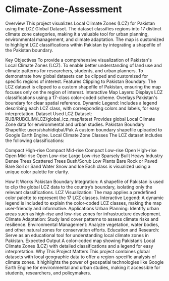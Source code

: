 # Climate-Zone-Assessment
Overview
This project visualizes Local Climate Zones (LCZ) for Pakistan using the LCZ Global Dataset. The dataset classifies regions into 17 distinct climate zone categories, making it a valuable tool for urban planning, environmental management, and climate adaptation. The map is customized to highlight LCZ classifications within Pakistan by integrating a shapefile of the Pakistan boundary.

Key Objectives
To provide a comprehensive visualization of Pakistan's Local Climate Zones (LCZ).
To enable better understanding of land use and climate patterns for researchers, students, and urban planners.
To demonstrate how global datasets can be clipped and customized for specific regions of interest.
Features
Clipping to Pakistan Boundary:
The LCZ dataset is clipped to a custom shapefile of Pakistan, ensuring the map focuses only on the region of interest.
Interactive Map Layers:
Displays LCZ classifications using a 17-class color-coded scheme.
Overlays Pakistan's boundary for clear spatial reference.
Dynamic Legend:
Includes a legend describing each LCZ class, with corresponding colors and labels, for easy interpretation.
Dataset Used
LCZ Dataset: RUB/RUBCLIM/LCZ/global_lcz_map/latest
Provides global Local Climate Zone data for environmental and urban studies.
Pakistan Boundary Shapefile: users/shahidiqbal/Pak
A custom boundary shapefile uploaded to Google Earth Engine.
Local Climate Zone Classes
The LCZ dataset includes the following classifications:

Compact High-rise
Compact Mid-rise
Compact Low-rise
Open High-rise
Open Mid-rise
Open Low-rise
Large Low-rise
Sparsely Built
Heavy Industry
Dense Trees
Scattered Trees
Bush/Scrub
Low Plants
Bare Rock or Paved
Bare Soil or Sand
Water
Snow and Ice
Each class is visualized using a unique color palette for clarity.

How It Works
Pakistan Boundary Integration:
A shapefile of Pakistan is used to clip the global LCZ data to the country’s boundary, isolating only the relevant classifications.
LCZ Visualization:
The map applies a predefined color palette to represent the 17 LCZ classes.
Interactive Legend:
A dynamic legend is included to explain the color-coded LCZ classes, making the map user-friendly and informative.
Applications
Urban Planning:
Identify urban areas such as high-rise and low-rise zones for infrastructure development.
Climate Adaptation:
Study land cover patterns to assess climate risks and resilience.
Environmental Management:
Analyze vegetation, water bodies, and other natural zones for conservation efforts.
Education and Research:
Serve as an educational tool for understanding local climate zones in Pakistan.
Expected Output
A color-coded map showing Pakistan’s Local Climate Zones (LCZ) with detailed classifications and a legend for easy interpretation.
Why This Project Matters
This project combines global datasets with local geographic data to offer a region-specific analysis of climate zones. It highlights the power of geospatial technologies like Google Earth Engine for environmental and urban studies, making it accessible for students, researchers, and policymakers.


